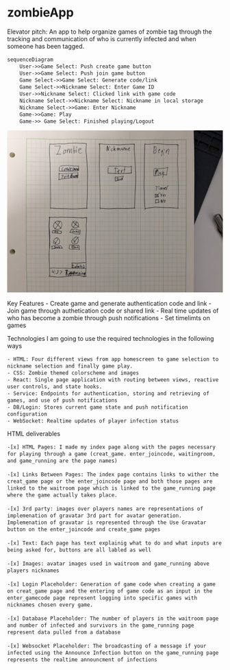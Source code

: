 # zombieApp

Elevator pitch: An app to help organize games of zombie tag through the tracking and communication of who is currently infected and when someone has been tagged.

```mermaid
sequenceDiagram
    User->>Game Select: Push create game button
    User->>Game Select: Push join game button
    Game Select->>Game Select: Generate code/link
    Game Select->>Nickname Select: Enter Game ID
    User->>Nickname Select: Clicked link with game code
    Nickname Select->>Nickname Select: Nickname in local storage
    Nickname Select->>Game: Enter Nickname
    Game->>Game: Play
    Game->> Game Select: Finished playing/Logout
```

![](design/rough_ui.jpg)

Key Features
    - Create game and generate authentication code and link
    - Join game through authetication code or shared link
    - Real time updates of who has become a zombie through push notifications
    - Set timelimts on games

Technologies
    I am going to use the required technologies in the following ways

    - HTML: Four different views from app homescreen to game selection to nickname selection and finally game play.
    - CSS: Zombie themed colorscheme and images
    - React: Single page application with routing between views, reactive user controls, and state hooks.
    - Service: Endpoints for authentication, storing and retrieving of games, and use of push notifications
    - DB/Login: Stores current game state and push notification configuration
    - WebSocket: Realtime updates of player infection status

HTML deliverables
    
    -[x] HTML Pages: I made my index page along with the pages necessary for playing through a game (creat_game. enter_joincode, waitingroom, and game_running are the page names)
    
    -[x] Links Between Pages: The index page contains links to wither the creat_game page or the enter_joincode page and both those pages are linked to the waitroom page which is linked to the game_running page where the game actually takes place.

    -[x] 3rd party: images over players names are representations of implemenation of gravatar 3rd part for avatar generation. Implemenation of gravatar is represented through the Use Gravatar button on the enter_joincode and create_game pages

    -[x] Text: Each page has text explainig what to do and what inputs are being asked for, buttons are all labled as well

    -[x] Images: avatar images used in waitroom and game_running above players nicknames

    -[x] Login Placeholder: Generation of game code when creating a game on creat_game page and the entering of game code as an input in the enter_gamecode page represent logging into specific games with nicknames chosen every game.

    -[x] Database Placeholder: The number of players in the waitroom page and number of infected and survivors in the game_running page represent data pulled from a database

    -[x] Websocket Placeholder: The broadcasting of a message if your infected using the Announce Infection button on the game_running page represents the realtime announcment of infections


